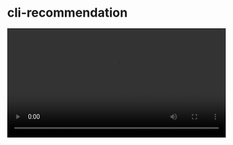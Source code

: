 # cli-recommendation

<style>
    .video-container {
        width: 100%;
    }
</style>

<div class="video-container">
    <video width="100%" controls autoplay fullscreen>
        <source src="Docs/intelligent_az_interactive.mp4" type="video/mp4">
        Your browser does not support the video tag.
    </video>
</div>
